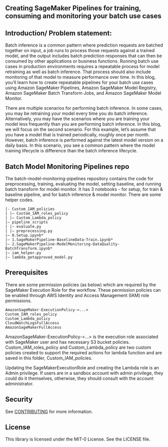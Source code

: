 
## Creating SageMaker Pipelines for training, consuming and monitoring your batch use cases

## Introduction/ Problem statement:

Batch inference is a common pattern where prediction requests are batched together on input, a job runs to process those requests against a trained model, and the output includes batch prediction responses that can then be consumed by other applications or business functions. Running batch use cases in production environments requires a repeatable process for model retraining as well as batch inference. That process should also include monitoring of that model to measure performance over time. In this blog, you’ll learn how to create repeatable pipelines for your batch use cases using Amazon SageMaker Pipelines, Amazon SageMaker Model Registry, Amazon SageMaker Batch Transform Jobs, and Amazon SageMaker Model Monitor.

There are multiple scenarios for performing batch inference. In some cases, you may be retraining your model every time you do batch inference. Alternatively, you may have the scenarios where you are training your model less frequently than you are performing batch inference. In this blog, we will focus on the second scenario. For this example, let’s assume that you have a model that is trained periodically, roughly once per month. However, batch inference is performed against the latest model version on a daily basis. In this scenario, you see a common pattern where the model training lifecycle is difference than the batch inference lifecycle.

## Batch Model Monitoring Pipelines repo

The batch-model-monitoring-pipelines repository contains the code for preprocessing, training, evaluating the model, setting baseline, and running batch transform for model monitor. It has 3 notebooks - for setup, for train & baseline pipeline, and for batch inference & model monitor. There are some helper codes.

```
|- Custom_IAM_policies
| |— Custom_IAM_roles_policy
| |— Custom_Lambda_policy
|— pipeline_scripts
| |— evaluate.py
| |— preprocessing.py
|— 0.Setup.ipynb*
|— 1.SageMakerPipeline-BaselineData-Train.ipynb*
|— 2.SageMakerPipeline-ModelMonitoring-DataQuality-BatchTransform.ipynb*
|— iam_helper.py
|— lambda_getapproved_model.py
```

## Prerequisites

There are some permission policies (as below) which are required by the SageMaker Execution Role for the workflow. These permission policies can be enabled through AWS Identity and Access Management (IAM) role permissions. 

```
AmazonSageMaker-ExecutionPolicy-<...>	
Custom_IAM_roles_policy	
Custom_Lambda_policy	
CloudWatchLogsFullAccess
AmazonSageMakerFullAccess
```

AmazonSageMaker-ExecutionPolicy-<...> is the execution role associated with SageMaker user and has necessary S3 bucket policies. Custom_IAM_roles_policy and Custom_Lambda_policy are two custom policies created to support the required actions for lambda function and are saved in this folder, Custom_IAM_policies.

Updating the SageMakerExecutionRole and creating the Lambda role is an Admin privilege. If users are in a sandbox account with admin privilege, they could do it themselves, otherwise, they should consult with the account administrator.

## Security

See [CONTRIBUTING](CONTRIBUTING.md#security-issue-notifications) for more information.

## License

This library is licensed under the MIT-0 License. See the LICENSE file.


